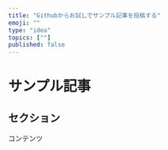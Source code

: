 ```yaml
---
title: "Githubからお試しでサンプル記事を投稿する"
emoji: ""
type: "idea"
topics: [""]
published: false
---
```


# サンプル記事

## セクション

コンテンツ